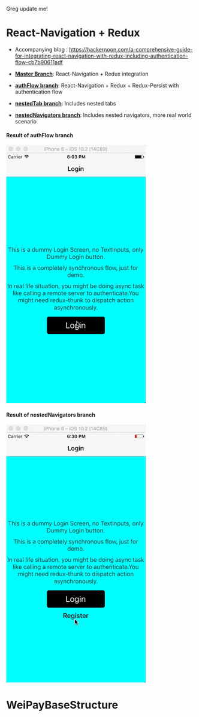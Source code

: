 
Greg update me!

# React-Navigation + Redux

* Accompanying blog :
  https://hackernoon.com/a-comprehensive-guide-for-integrating-react-navigation-with-redux-including-authentication-flow-cb7b90611adf

* **[Master Branch](https://github.com/shubhnik/redux-react-navigation)**:
  React-Navigation + Redux integration

* **[authFlow branch](https://github.com/shubhnik/redux-react-navigation/tree/authFlow)**:
  React-Navigation + Redux + Redux-Persist with authentication flow

* **[nestedTab branch](https://github.com/shubhnik/redux-react-navigation/tree/nestedTab)**:
  Includes nested tabs

* **[nestedNavigators branch](https://github.com/shubhnik/redux-react-navigation/tree/nestedNavigators)**:
  Includes nested navigators, more real world scenario

#### Result of authFlow branch

![authFlow demo](./authFlow.gif)

#### Result of nestedNavigators branch

![nestedNavigator demo](./nestedNavigators.gif)
# WeiPayBaseStructure
